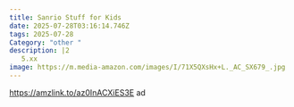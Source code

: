 ```yaml
---
title: Sanrio Stuff for Kids
date: 2025-07-28T03:16:14.746Z
tags: 2025-07-28
Category: "other "
description: |2
   5.xx
image: https://m.media-amazon.com/images/I/71X5QXsHx+L._AC_SX679_.jpg
---
```

https://amzlink.to/az0InACXiES3E ad